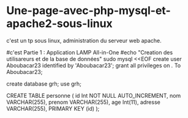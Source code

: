 # Une-page-avec-php-mysql-et-apache2-sous-linux
c'est un tp sous linux, administration du serveur web apache.

#c'est Partie 1 : Application LAMP All-in-One
#echo "Creation des utilisareurs et de la base de données"
sudo mysql <<EOF
create user Aboubacar23 identified by 'Aboubacar23';
grant all privileges on *.* To Aboubacar23;

create database grh;
use grh;

CREATE TABLE personne (
id Int NOT NULL AUTO_INCREMENT,
nom VARCHAR(255),
prenom VARCHAR(255),
age Int(11),
adresse VARCHAR(255),
PRIMARY KEY (id)
);

